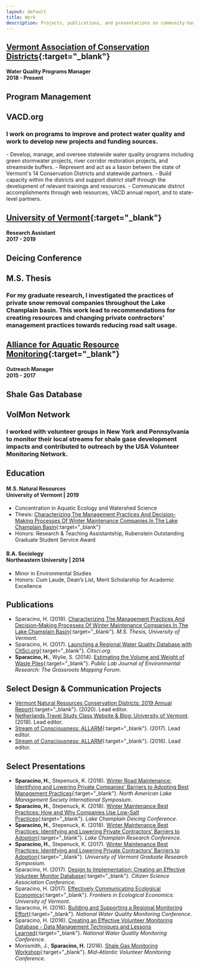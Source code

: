 ```yaml
---
layout: default
title: Work
description: Projects, publications, and presentations on community-based science, water quality, and science communication
---
```

## [Vermont Association of Conservation Districts](https://vacd.org){:target="_blank"}

#### Water Quality Programs Manager <br/> 2018 - Present

<div class="card" id="card-vacd" style="cursor: pointer;" onClick="window.location='/vacd.html';">
    <div class="card-container">
    <h2>Program Management</h2>
      </div>
</div>
<div class="card" id="card-vacd-site" style="cursor: pointer;" onClick="window.location='https://vacd.org';">
    <div class="card-container">
    <h2>VACD.org</h2>
  </div>
</div>
<h3 class="featured-text">I work on programs to improve and protect water quality and work to develop new projects and funding sources.</h3>
- Develop, manage, and oversee statewide water quality programs including green stormwater projects, river corridor restoration projects, and streamside buffers.
- Represent and act as a liason betwen the state of Vermont's 14 Conservation Districts and statewide partners.
- Build capacity within the districts and support district staff through the development of relevant trainings and resources.
- Communicate district accomplishments through web resources, VACD annual report, and to state-level partners.
<div class="line-break"></div>

## [University of Vermont](https://www.uvm.edu/rsenr){:target="_blank"}

#### Research Assistant <br/> 2017 - 2019

<div class="card" id="card-deicing-conference" style="cursor: pointer;" onClick="window.location='/deicing-conference.html';">
    <div class="card-container">
    <h2>Deicing Conference</h2>
      </div>
</div>
<div class="card" id="card-thesis" style="cursor: pointer;" onClick="window.location='/thesis.html';">
    <div class="card-container">
    <h2>M.S. Thesis</h2>
  </div>
</div>
<h3 class="featured-text">For my graduate research, I investigated the practices of private snow removal companies throughout the Lake Champlain basin. This work lead to recommendations for creating resources and changing private contractors' management practices towards reducing road salt usage.</h3>
<div class="line-break"></div>

## [Alliance for Aquatic Resource Monitoring](https://www.dickinson.edu/allarm){:target="_blank"}

#### Outreach Manager <br> 2015 - 2017

<div class="card" id="card-allarmwater" style="cursor: pointer;" onClick="window.location='/shale-gas.html';">
    <div class="card-container">
    <h2>Shale Gas Database</h2>
     </div>
</div>
<div class="card" id="card-volmon" style="cursor: pointer;" onClick="window.location='/volmon.html';">
    <div class="card-container">
    <h2>VolMon Network</h2>
      </div>
</div>
<h3 class="featured-text">I worked with volunteer groups in New York and Pennsylvania to monitor their local streams for shale gase development impacts and  contributed to outreach by the USA Volunteer Monitoring Network.</h3>
<div class="line-break"></div>

## Education

#### M.S. Natural Resources <br/> University of Vermont | 2019

- Concentration in Aquatic Ecology and Watershed Science
- Thesis: [Characterizing The Management Practices And Decision-Making Processes Of Winter Maintenance Companies In The Lake Champlain Basin](https://scholarworks.uvm.edu/graddis/1040/){:target="_blank"}
- Honors: Research & Teaching Assistantship, Rubenstein Outstanding Graduate Student Service Award

#### B.A. Sociology <br/> Northeastern University | 2014

- Minor in Environmental Studies
- Honors: Cum Laude, Dean’s List, Merit Scholarship for Academic Excellence
<div class="line-break"></div>

## Publications

- Sparacino, H. (2019). [Characterizing The Management Practices And Decision-Making Processes Of Winter Maintenance Companies In The Lake Champlain Basin](https://scholarworks.uvm.edu/graddis/1040/){:target="_blank"}. *M.S. Thesis, University of Vermont*.
- Sparacino, H. (2017). [Launching a Regional Water Quality Database with CitSci.org](https://www.citsci.org/CWIS438/Websites/CitSci/BlogPost.php?ID=797){:target="_blank"}. *Citsci.org*.
- **Sparacino, H.**, Wylie, S. (2014). [Estimating the Volume and Weight of Waste Piles](https://i.publiclab.org/system/images/photos/000/006/719/original/GM_Forum_20140909_Estimating_Trash_Piles.pdf){:target="_blank"}. *Public Lab Journal of Environmental Research: The Grassroots Mapping Forum*.

## Select Design & Communication Projects

- [Vermont Natural Resources Conservation Districts: 2019 Annual Report](https://www.vacd.org/wp-content/uploads/2020/03/2019-Annual-Report-for-web.pdf){:target="_blank"}. (2020). Lead editor.
- [Netherlands Travel Study Class Website & Blog: University of Vermont](/netherlands.html). (2018). Lead editor.
- [Stream of Consciousness: ALLARM](https://scholar.dickinson.edu/cgi/viewcontent.cgi?article=1047&context=stream_of_consciousness){:target="_blank"}. (2017). Lead editor.
- [Stream of Consciousness: ALLARM](http://scholar.dickinson.edu/cgi/viewcontent.cgi?article=1001&amp;context=stream_of_consciousness){:target="_blank"}. (2016). Lead editor.

## Select Presentations

- **Sparacino, H.**, Stepenuck, K. (2018). [Winter Road Maintenance: Identifying and Lowering Private Companies' Barriers to Adopting Best Management Practices](https://www.pscp.tv/w/1RDGlqebYMdJL){:target="_blank"}. *North American Lake Management Society International Symposium*. 
- **Sparacino, H.**, Stepenuck, K. (2018). [Winter Maintenance Best Practices: How and Why Companies Use Low-Salt Practices](https://www.uvm.edu/seagrant/sites/default/files/uploads/SparacinoPresentation2018.10.10.pdf){:target="_blank"}. *Lake Champlain Deicing Conference*.
- **Sparacino, H.**, Stepenuck, K. (2018). [Winter Maintenance Best Practices: Identifying and Lowering Private Contractors' Barriers to Adoption](http://www.lcbp.org/water-environment/data-monitoring/lake-champlain-research-conference/){:target="_blank"}. *Lake Champlain Research Conference*.
- **Sparacino, H.**, Stepenuck, K. (2017). [Winter Maintenance Best Practices: Identifying and Lowering Private Contractors' Barriers to Adoption](https://www.youtube.com/watch?v=F_WgywbjZYY){:target="_blank"}. *University of Vermont Graduate Research Symposium*.
- Sparacino, H. (2017). [Design to Implementation: Creating an Effective Volunteer Monitor Database](https://osf.io/hj7rp/){:target="_blank"}. *Citizen Science Association Conference*.
- Sparacino, H. (2017). [Effectively Communicating Ecological Economics](http://www.uvm.edu/~jdericks/Conference-EE_Frontiers-3May17.pdf){:target="_blank"}. *Frontiers in Ecological Economics: University of Vermont*.
- Sparacino, H. (2016). [Building and Supporting a Regional Monitoring Effort](https://drive.google.com/file/d/0BxXFDCUd9xxTWmVWZXRidElNa0E/view?usp=sharing){:target="_blank"}. *National Water Quality Monitoring Conference*.
- Sparacino, H. (2016). [Creating an Effective Volunteer Monitoring Database - Data Management Techniques and Lessons Learned](https://drive.google.com/file/d/0BxXFDCUd9xxTNGlKek1KbWlWOWM/view?usp=sharing){:target="_blank"}. *National Water Quality Monitoring Conference*.
- Monismith, J., **Sparacino, H.** (2016). [Shale Gas Monitoring Workshop](https://vcwq.files.wordpress.com/2015/08/holden-sparacino-allarm-shale-gas-presentation.pdf){:target="_blank"}. *Mid-Atlantic Volunteer Monitoring Conference*.